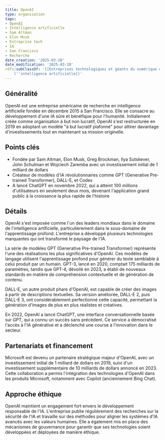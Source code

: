 ```yaml
---
title: OpenAI
type: organisation
tags:
- OpenAI
- Intelligence artificielle
- Sam Altman
- Elon Musk
- Entreprise tech
- IA
- San Francisco
- Recherche
date_creation: '2025-03-20'
date_modification: '2025-03-20'
rdfs:subClassOf: '[[Entreprises technologiques et géants du numérique dans le domaine de
    l''intelligence artificielle]]'
---
```


## Généralité

OpenAI est une entreprise américaine de recherche en intelligence artificielle fondée en décembre 2015 à San Francisco. Elle se consacre au développement d'une IA sûre et bénéfique pour l'humanité. Initialement créée comme organisation à but non lucratif, OpenAI s'est restructurée en 2019 en adoptant un modèle "à but lucratif plafonné" pour attirer davantage d'investissements tout en maintenant sa mission originelle.

## Points clés

- Fondée par Sam Altman, Elon Musk, Greg Brockman, Ilya Sutskever, John Schulman et Wojciech Zaremba avec un investissement initial de 1 milliard de dollars
- Créateur de modèles d'IA révolutionnaires comme GPT (Generative Pre-trained Transformer), DALL-E, et Codex
- A lancé ChatGPT en novembre 2022, qui a atteint 100 millions d'utilisateurs en seulement deux mois, devenant l'application grand public à la croissance la plus rapide de l'histoire

## Détails

OpenAI s'est imposée comme l'un des leaders mondiaux dans le domaine de l'intelligence artificielle, particulièrement dans le sous-domaine de l'apprentissage profond. L'entreprise a développé plusieurs technologies marquantes qui ont transformé le paysage de l'IA.

La série de modèles GPT (Generative Pre-trained Transformer) représente l'une des réalisations les plus significatives d'OpenAI. Ces modèles de langage utilisent l'apprentissage profond pour générer du texte semblable à celui produit par un humain. GPT-3, lancé en 2020, comptait 175 milliards de paramètres, tandis que GPT-4, dévoilé en 2023, a établi de nouveaux standards en matière de compréhension contextuelle et de génération de contenu.

DALL-E, un autre produit phare d'OpenAI, est capable de créer des images à partir de descriptions textuelles. Sa version améliorée, DALL-E 2, puis DALL-E 3, ont considérablement perfectionné cette capacité, permettant la génération d'images de plus en plus réalistes et créatives.

En 2022, OpenAI a lancé ChatGPT, une interface conversationnelle basée sur GPT, qui a connu un succès sans précédent. Ce service a démocratisé l'accès à l'IA générative et a déclenché une course à l'innovation dans le secteur.

## Partenariats et financement

Microsoft est devenu un partenaire stratégique majeur d'OpenAI, avec un investissement initial de 1 milliard de dollars en 2019, suivi d'un investissement supplémentaire de 10 milliards de dollars annoncé en 2023. Cette collaboration a permis l'intégration des technologies d'OpenAI dans les produits Microsoft, notamment avec Copilot (anciennement Bing Chat).

## Approche éthique

OpenAI maintient un engagement fort envers le développement responsable de l'IA. L'entreprise publie régulièrement des recherches sur la sécurité de l'IA et travaille sur des méthodes pour aligner les systèmes d'IA avancés avec les valeurs humaines. Elle a également mis en place des mécanismes de gouvernance pour garantir que ses technologies soient développées et déployées de manière éthique.